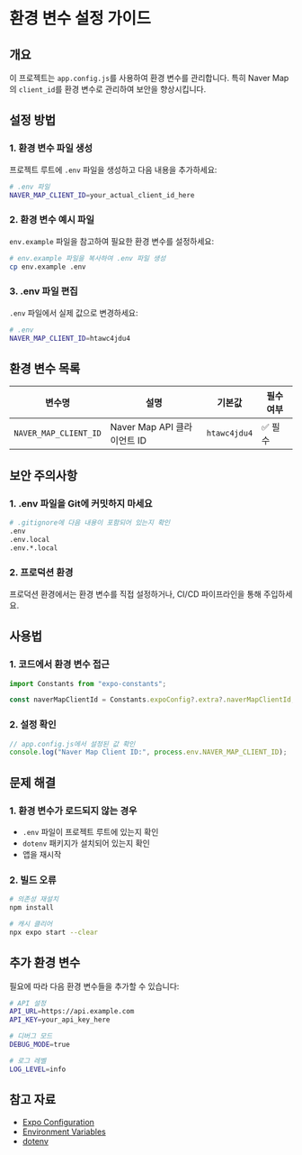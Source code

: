 # 환경 변수 설정 가이드

## 개요

이 프로젝트는 `app.config.js`를 사용하여 환경 변수를 관리합니다. 특히 Naver Map의 `client_id`를 환경 변수로 관리하여 보안을 향상시킵니다.

## 설정 방법

### 1. 환경 변수 파일 생성

프로젝트 루트에 `.env` 파일을 생성하고 다음 내용을 추가하세요:

```bash
# .env 파일
NAVER_MAP_CLIENT_ID=your_actual_client_id_here
```

### 2. 환경 변수 예시 파일

`env.example` 파일을 참고하여 필요한 환경 변수를 설정하세요:

```bash
# env.example 파일을 복사하여 .env 파일 생성
cp env.example .env
```

### 3. .env 파일 편집

`.env` 파일에서 실제 값으로 변경하세요:

```bash
# .env
NAVER_MAP_CLIENT_ID=htawc4jdu4
```

## 환경 변수 목록

| 변수명                | 설명                        | 기본값       | 필수 여부 |
| --------------------- | --------------------------- | ------------ | --------- |
| `NAVER_MAP_CLIENT_ID` | Naver Map API 클라이언트 ID | `htawc4jdu4` | ✅ 필수   |

## 보안 주의사항

### 1. .env 파일을 Git에 커밋하지 마세요

```bash
# .gitignore에 다음 내용이 포함되어 있는지 확인
.env
.env.local
.env.*.local
```

### 2. 프로덕션 환경

프로덕션 환경에서는 환경 변수를 직접 설정하거나, CI/CD 파이프라인을 통해 주입하세요.

## 사용법

### 1. 코드에서 환경 변수 접근

```typescript
import Constants from "expo-constants";

const naverMapClientId = Constants.expoConfig?.extra?.naverMapClientId;
```

### 2. 설정 확인

```typescript
// app.config.js에서 설정된 값 확인
console.log("Naver Map Client ID:", process.env.NAVER_MAP_CLIENT_ID);
```

## 문제 해결

### 1. 환경 변수가 로드되지 않는 경우

- `.env` 파일이 프로젝트 루트에 있는지 확인
- `dotenv` 패키지가 설치되어 있는지 확인
- 앱을 재시작

### 2. 빌드 오류

```bash
# 의존성 재설치
npm install

# 캐시 클리어
npx expo start --clear
```

## 추가 환경 변수

필요에 따라 다음 환경 변수들을 추가할 수 있습니다:

```bash
# API 설정
API_URL=https://api.example.com
API_KEY=your_api_key_here

# 디버그 모드
DEBUG_MODE=true

# 로그 레벨
LOG_LEVEL=info
```

## 참고 자료

- [Expo Configuration](https://docs.expo.dev/guides/config-intro/)
- [Environment Variables](https://docs.expo.dev/guides/environment-variables/)
- [dotenv](https://www.npmjs.com/package/dotenv)
